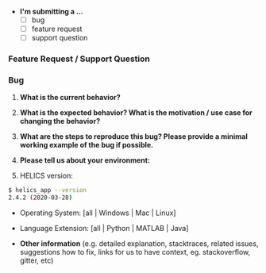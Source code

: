 - **I'm submitting a ...**
  - [ ] bug
  - [ ] feature request
  - [ ] support question

### Feature Request / Support Question

<!--If it is a feature request or support question, describe it in detail in this section and delete the sections below.-->

### Bug

<!--If it is a bug, answer the following questions and add information that you think is relevant.-->

1. **What is the current behavior?**

1. **What is the expected behavior? What is the motivation / use case for changing the behavior?**

1. **What are the steps to reproduce this bug? Please provide a minimal working example of the bug if possible.**

1. **Please tell us about your environment:**

1. HELICS version: <!-- 1.3.0 (07-31-18) -->

```sh
$ helics_app --version
2.4.2 (2020-03-28)
```

- Operating System: [all | Windows | Mac | Linux]
- Language Extension: [all | Python | MATLAB | Java]

- **Other information** (e.g. detailed explanation, stacktraces, related issues, suggestions how to fix, links for us to have context, eg. stackoverflow, gitter, etc)
